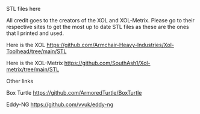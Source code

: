 STL files here

All credit goes to the creators of the XOL and XOL-Metrix. Please go to their respective sites to get the most up to date STL files as these are the ones that I printed and used. 

Here is the XOL
https://github.com/Armchair-Heavy-Industries/Xol-Toolhead/tree/main/STL

Here is the XOL-Metrix
https://github.com/SouthAsh1/Xol-metrix/tree/main/STL

Other links

Box Turtle
https://github.com/ArmoredTurtle/BoxTurtle

Eddy-NG
https://github.com/vvuk/eddy-ng


